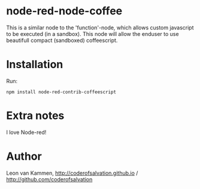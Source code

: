 node-red-node-coffee
====================

This is a similar node to the 'function'-node, which allows custom javascript to be executed (in a sandbox).
This node will allow the enduser to use beautifull compact (sandboxed) coffeescript.

# Installation

Run: 

    npm install node-red-contrib-coffeescript

# Extra notes

I love Node-red!

# Author

Leon van Kammen, http://coderofsalvation.github.io / http://github.com/coderofsalvation
